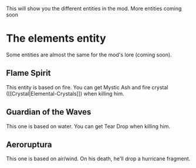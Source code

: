 This will show you the different entities in the mod. More entities coming soon

# The elements entity
Some entities are almost the same for the mod's lore (coming soon).

## Flame Spirit
This entity is based on fire. You can get Mystic Ash and fire crystal ([[Crystal|Elemental-Crystals]]) when killing him.

## Guardian of the Waves
This one is based on water. You can get Tear Drop when killing him.

## Aeroruptura
This one is based on air/wind. On his death, he'll drop a hurricane fragment.
